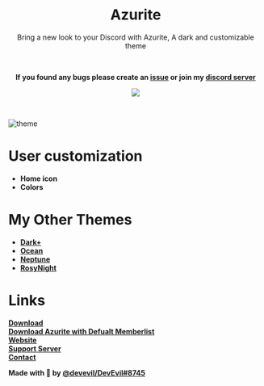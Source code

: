 <div align="center" dir="auto">
<h1 align="center">Azurite</h1>
<p align="center">Bring a new look to your Discord with Azurite, A dark and customizable theme</p> <br>


**If you found any bugs please create an [issue](https://github.com/DevEvil99/Azurite-Discord-Theme/issues) or join my [discord server](https://discord.devevil.com)**

<a align="center" href="https://discord.gg/jsQ9UP7kCA" rel="nofollow"><img align="center" src="https://img.shields.io/discord/763094597454397490?color=5865F2&labelColor=white&label=Support%20Server&logo=Discord" style="max-width: 100%;"></a>
</div>
<br>

![theme](https://github.com/DevEvil99/Azurite-Discord-Theme/assets/73029696/a2fd0b93-2a17-45c5-83c8-f06f79d7e41a)


# User customization
- **Home icon**
- **Colors**

# My Other Themes
- **[Dark+](https://betterdiscord.app/theme/Dark%2B)**
- **[Ocean](https://betterdiscord.app/theme/Ocean)**
- **[Neptune](https://betterdiscord.app/theme/Neptune)**
- **[RosyNight](https://betterdiscord.app/theme/RosyNight)**

# Links 
**[Download](https://betterdiscord.app/theme/Azurite)** <br>
**[Download Azurite with Defualt Memberlist](https://github.com/DevEvil99/Azurite-Defualt-Memberlist/releases/download/version1/Azurite-Defualt-Member-List.theme.css)** <br>
**[Website](https://devevil.com)** <br>
**[Support Server](https://discord.gg/jsQ9UP7kCA)** <br>
**[Contact](https://devevil.com/contact)** <br>

**Made with 💚 by [@devevil/DevEvil#8745](https://devevil.com/)**
